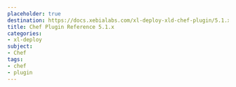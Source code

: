 ```yaml
---
placeholder: true
destination: https://docs.xebialabs.com/xl-deploy-xld-chef-plugin/5.1.x/chefPluginManual.html
title: Chef Plugin Reference 5.1.x
categories: 
- xl-deploy
subject:
- Chef
tags:
- chef
- plugin
---
```


